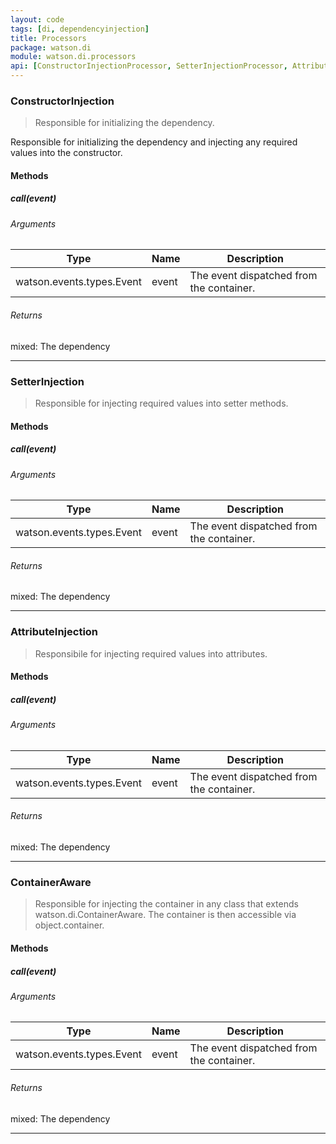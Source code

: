 ```yaml
---
layout: code
tags: [di, dependencyinjection]
title: Processors
package: watson.di
module: watson.di.processors
api: [ConstructorInjectionProcessor, SetterInjectionProcessor, AttributeInjectionProcessor, ContainerAwareProcessor]
---
```


### ConstructorInjection

> Responsible for initializing the dependency.

Responsible for initializing the dependency and injecting any required values into the constructor.

#### Methods

##### __call__(event)

###### Arguments

Type | Name | Description
-------- | -------- | -----------
watson.events.types.Event | event | The event dispatched from the container.


###### Returns

mixed: The dependency


------


### SetterInjection

> Responsible for injecting required values into setter methods.

#### Methods

##### __call__(event)

###### Arguments

Type | Name | Description
-------- | -------- | -----------
watson.events.types.Event | event | The event dispatched from the container.


###### Returns

mixed: The dependency


------

### AttributeInjection

> Responsibile for injecting required values into attributes.

#### Methods

##### __call__(event)

###### Arguments

Type | Name | Description
-------- | -------- | -----------
watson.events.types.Event | event | The event dispatched from the container.


###### Returns

mixed: The dependency


------

### ContainerAware

> Responsible for injecting the container in any class that extends watson.di.ContainerAware. The container is then accessible via object.container.

#### Methods

##### __call__(event)

###### Arguments

Type | Name | Description
-------- | -------- | -----------
watson.events.types.Event | event | The event dispatched from the container.


###### Returns

mixed: The dependency


------
